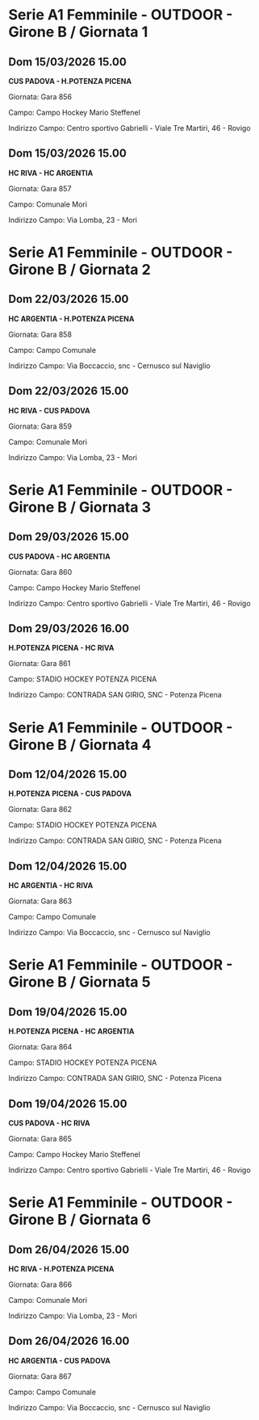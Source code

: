 # Serie A1 Femminile - OUTDOOR  - Girone B / Giornata 1
## Dom 15/03/2026 15.00

**CUS PADOVA - H.POTENZA PICENA**

Giornata: Gara 856

Campo: Campo Hockey Mario Steffenel 

Indirizzo Campo:  Centro sportivo Gabrielli - Viale Tre Martiri, 46 - Rovigo



## Dom 15/03/2026 15.00

**HC RIVA - HC ARGENTIA**

Giornata: Gara 857

Campo: Comunale Mori 

Indirizzo Campo:  Via Lomba, 23 - Mori


# Serie A1 Femminile - OUTDOOR  - Girone B / Giornata 2
## Dom 22/03/2026 15.00

**HC ARGENTIA - H.POTENZA PICENA**

Giornata: Gara 858

Campo: Campo Comunale 

Indirizzo Campo:  Via Boccaccio, snc - Cernusco sul Naviglio



## Dom 22/03/2026 15.00

**HC RIVA - CUS PADOVA**

Giornata: Gara 859

Campo: Comunale Mori 

Indirizzo Campo:  Via Lomba, 23 - Mori


# Serie A1 Femminile - OUTDOOR  - Girone B / Giornata 3
## Dom 29/03/2026 15.00

**CUS PADOVA - HC ARGENTIA**

Giornata: Gara 860

Campo: Campo Hockey Mario Steffenel 

Indirizzo Campo:  Centro sportivo Gabrielli - Viale Tre Martiri, 46 - Rovigo



## Dom 29/03/2026 16.00

**H.POTENZA PICENA - HC RIVA**

Giornata: Gara 861

Campo: STADIO HOCKEY POTENZA PICENA 

Indirizzo Campo:  CONTRADA SAN GIRIO, SNC - Potenza Picena


# Serie A1 Femminile - OUTDOOR  - Girone B / Giornata 4
## Dom 12/04/2026 15.00

**H.POTENZA PICENA - CUS PADOVA**

Giornata: Gara 862

Campo: STADIO HOCKEY POTENZA PICENA 

Indirizzo Campo:  CONTRADA SAN GIRIO, SNC - Potenza Picena



## Dom 12/04/2026 15.00

**HC ARGENTIA - HC RIVA**

Giornata: Gara 863

Campo: Campo Comunale 

Indirizzo Campo:  Via Boccaccio, snc - Cernusco sul Naviglio


# Serie A1 Femminile - OUTDOOR  - Girone B / Giornata 5
## Dom 19/04/2026 15.00

**H.POTENZA PICENA - HC ARGENTIA**

Giornata: Gara 864

Campo: STADIO HOCKEY POTENZA PICENA 

Indirizzo Campo:  CONTRADA SAN GIRIO, SNC - Potenza Picena



## Dom 19/04/2026 15.00

**CUS PADOVA - HC RIVA**

Giornata: Gara 865

Campo: Campo Hockey Mario Steffenel 

Indirizzo Campo:  Centro sportivo Gabrielli - Viale Tre Martiri, 46 - Rovigo


# Serie A1 Femminile - OUTDOOR  - Girone B / Giornata 6
## Dom 26/04/2026 15.00

**HC RIVA - H.POTENZA PICENA**

Giornata: Gara 866

Campo: Comunale Mori 

Indirizzo Campo:  Via Lomba, 23 - Mori



## Dom 26/04/2026 16.00

**HC ARGENTIA - CUS PADOVA**

Giornata: Gara 867

Campo: Campo Comunale 

Indirizzo Campo:  Via Boccaccio, snc - Cernusco sul Naviglio


